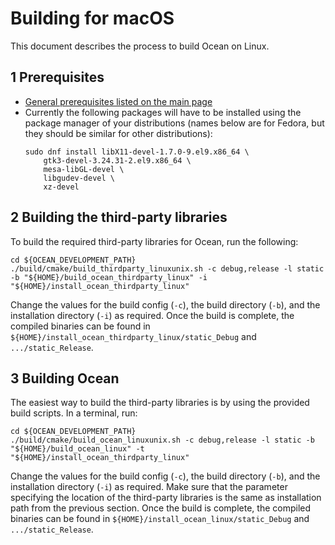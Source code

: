 # Building for macOS

This document describes the process to build Ocean on Linux.

## 1 Prerequisites

* [General prerequisites listed on the main page](README.md)
* Currently the following packages will have to be installed using the package manager of your distributions (names below are for Fedora, but they should be similar for other distributions):
  ```
  sudo dnf install libX11-devel-1.7.0-9.el9.x86_64 \
      gtk3-devel-3.24.31-2.el9.x86_64 \
      mesa-libGL-devel \
      libgudev-devel \
      xz-devel
  ```

## 2 Building the third-party libraries

To build the required third-party libraries for Ocean, run the following:

```
cd ${OCEAN_DEVELOPMENT_PATH}
./build/cmake/build_thirdparty_linuxunix.sh -c debug,release -l static -b "${HOME}/build_ocean_thirdparty_linux" -i "${HOME}/install_ocean_thirdparty_linux"
```

Change the values for the build config (`-c`), the build directory (`-b`), and the installation directory (`-i`) as required. Once the build is complete, the compiled binaries can be found in `${HOME}/install_ocean_thirdparty_linux/static_Debug` and `.../static_Release`.


## 3 Building Ocean

The easiest way to build the third-party libraries is by using the provided build scripts. In a terminal, run:

```
cd ${OCEAN_DEVELOPMENT_PATH}
./build/cmake/build_ocean_linuxunix.sh -c debug,release -l static -b "${HOME}/build_ocean_linux" -t "${HOME}/install_ocean_thirdparty_linux"
```

Change the values for the build config (`-c`), the build directory (`-b`), and the installation directory (`-i`) as required. Make sure that the parameter specifying the location of the third-party libraries is the same as installation path from the previous section. Once the build is complete, the compiled binaries can be found in `${HOME}/install_ocean_linux/static_Debug` and `.../static_Release`.
